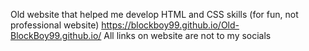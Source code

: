 Old website that helped me develop HTML and CSS skills (for fun, not professional website)
https://blockboy99.github.io/Old-BlockBoy99.github.io/
All links on website are not to my socials

